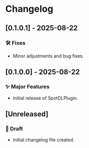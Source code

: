 # Changelog

## [0.1.0.1] - 2025-08-22
### 🛠️ Fixes
- Minor adjustments and bug fixes.

## [0.1.0.0] - 2025-08-22
### ✨ Major Features
- Initial release of SpotDLPlugin.

## [Unreleased]
### 📝 Draft
- Initial changelog file created.
